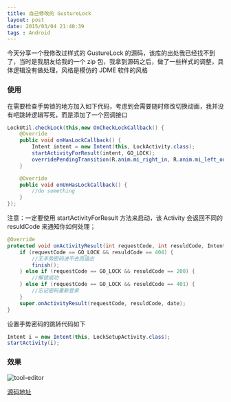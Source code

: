 ```yaml
---
title: 自己修改的 GustureLock
layout: post
date: 2015/03/04 21:40:39
tags : Android
---
```


今天分享一个我修改过样式的 GustureLock 的源码，该库的出处我已经找不到了，当时是我朋友给我的一个 zip 包，我拿到源码之后，做了一些样式的调整，具体逻辑没有做处理，风格是模仿的 JDME 软件的风格

### 使用

在需要检查手势锁的地方加入如下代码，考虑到会需要随时修改切换动画，我并没有吧跳转逻辑写死，而是添加了一个回调接口

```java
LockUtil.checkLock(this,new OnCheckLockCallback() {
    @Override
    public void onHasLockCallback() {
        Intent intent = new Intent(this, LockActivity.class);
        startActivityForResult(intent, GO_LOCK);
        overridePendingTransition(R.anim.mi_right_in, R.anim.mi_left_out);
    }

    @Override
    public void onUnHasLockCallback() {
        //do something
    }
});
```

注意：一定要使用 startActivityForResult 方法来启动，该 Activity 会返回不同的 resuldCode 来通知你如何处理；

```java
@Override
protected void onActivityResult(int requestCode, int resuldCode, Intent date) {
    if (requestCode == GO_LOCK && resuldCode == 404) {
        //无手势密码进不去而退出
        finish();
    } else if (requestCode == GO_LOCK && resuldCode == 200) {
        //解锁成功
    } else if (requestCode == GO_LOCK && resuldCode == 401) {
        //忘记密码重新登录
    }
    super.onActivityResult(requestCode, resuldCode, date);
}
```

设置手势密码的跳转代码如下

```java
Intent i = new Intent(this, LockSetupActivity.class);
startActivity(i);
```

### 效果

![tool-editor](https://blog-1251733178.cos.ap-beijing.myqcloud.com/20150304132203.jpg)

[源码地址](https://github.com/BenjyAir/Sack)
